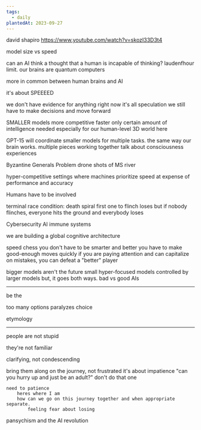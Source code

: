 ```yaml
---
tags:
  - daily
plantedAt: 2023-09-27
---
```

david shapiro
https://www.youtube.com/watch?v=skozI33D3t4

model size vs speed

can an AI think a thought that a human is incapable of thinking?
	laudenfhour limit.
	our brains are quantum computers

more in common between human brains and AI

it's about SPEEEED


we don't have evidence for anything right now
it's all speculation
we still have to make decisions and move forward

SMALLER models more competitive
	faster
	only certain amount of intelligence needed
		especially for our human-level 3D world here

GPT-15 will coordinate smaller models for multiple tasks.
	the same way our brain works. multiple pieces working together
	talk about consciousness experiences

Byzantine Generals Problem
	drone shots of MS river

hyper-competitive settings where machines prioritize speed at expense of performance and accuracy

Humans have to be involved

terminal race condition: death spiral
	first one to flinch loses
	but if nobody flinches, everyone hits the ground and everybody loses

Cybersecurity
	AI immune systems

we are building a global cognitive architecture

speed chess
	you don't have to be smarter and better
	you have to make good-enough moves quickly
	if you are paying attention and can capitalize on mistakes, you can defeat a "better" player

bigger models aren't the future
	small hyper-focused models controlled by larger models
	but, it goes both ways. bad vs good AIs



---

be the 


too many options paralyzes choice

etymology

---

people are not stupid

they're not familiar

clarifying, not condescending

bring them along on the journey, not frustrated
	it's about impatience
	"can you hurry up and just be an adult?"
		don't do that one

	need to patience
		heres where I am
		how can we go on this journey together and when appropriate separate.
			feeling fear about losing


pansychism
	and the AI revolution

